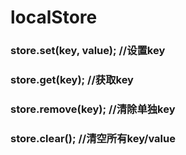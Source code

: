 # localStore
### store.set(key, value);            //设置key
### store.get(key);                   //获取key
### store.remove(key);                //清除单独key
### store.clear();                    //清空所有key/value
